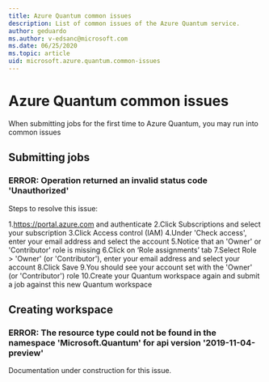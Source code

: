 ```yaml
---
title: Azure Quantum common issues
description: List of common issues of the Azure Quantum service.
author: geduardo
ms.author: v-edsanc@microsoft.com
ms.date: 06/25/2020
ms.topic: article
uid: microsoft.azure.quantum.common-issues
---
```

# Azure Quantum common issues

When submitting jobs for the first time to Azure Quantum, you may run into common issues

## Submitting jobs

### ERROR: Operation returned an invalid status code 'Unauthorized'

Steps to resolve this issue:

1.https://portal.azure.com and authenticate
2.Click Subscriptions and select your subscription
3.Click Access control (IAM)
4.Under 'Check access', enter your email address and select the account
5.Notice that an 'Owner' or 'Contributor' role is missing
6.Click on ‘Role assignments’ tab
7.Select Role > 'Owner' (or 'Contributor'), enter your email address and select your account
8.Click Save
9.You should see your account set with the 'Owner' (or 'Contributor') role
10.Create your Quantum workspace again and submit a job against this new Quantum workspace

## Creating workspace

### ERROR: The resource type could not be found in the namespace 'Microsoft.Quantum' for api version '2019-11-04-preview'

Documentation under construction for this issue.